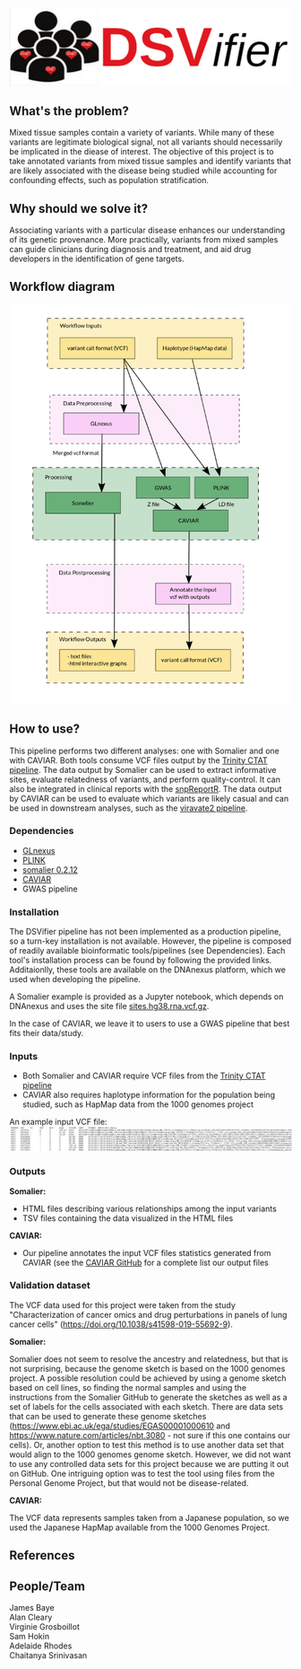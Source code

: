 ![logo](DSVifier.png "DSVifier logo")


## What's the problem?
Mixed tissue samples contain a variety of variants.
While many of these variants are legitimate biological signal, not all variants should necessarily be implicated in the diease of interest.
The objective of this project is to take annotated variants from mixed tissue samples and identify variants that are likely associated with the disease being studied while accounting for confounding effects, such as population stratification.


## Why should we solve it?
Associating variants with a particular disease enhances our understanding of its genetic provenance.
More practically, variants from mixed samples can guide clinicians during diagnosis and treatment, and aid drug developers in the identification of gene targets.


## Workflow diagram
![Workflow Diagram](images/workflow_v5.png "Workflow Diagram")


## How to use?
This pipeline performs two different analyses: one with Somalier and one with CAVIAR.
Both tools consume VCF files output by the [Trinity CTAT pipeline](https://github.com/collaborativebioinformatics/expressed-variant-impact).
The data output by Somalier can be used to extract informative sites, evaluate relatedness of variants, and perform quality-control.
It can also be integrated in clinical reports with the [snpReportR](https://github.com/collaborativebioinformatics/expressed-variant-reporting).
The data output by CAVIAR can be used to evaluate which variants are likely casual and can be used in downstream analyses, such as the [viravate2 pipeline](https://github.com/collaborativebioinformatics/viravate2).

### Dependencies
* [GLnexus](https://github.com/dnanexus-rnd/GLnexus)
* [PLINK](http://zzz.bwh.harvard.edu/plink/)
* [somalier 0.2.12](https://github.com/brentp/somalier)
* [CAVIAR](http://genetics.cs.ucla.edu/caviar/manual.html)
* GWAS pipeline

### Installation
The DSVifier pipeline has not been implemented as a production pipeline, so a turn-key installation is not available.
However, the pipeline is composed of readily available bioinformatic tools/pipelines (see Dependencies).
Each tool's installation process can be found by following the provided links.
Additaionlly, these tools are available on the DNAnexus platform, which we used when developing the pipeline.

A Somalier example is provided as a Jupyter notebook, which depends on DNAnexus and uses the site file [sites.hg38.rna.vcf.gz](https://github.com/brentp/somalier/files/4566475/sites.hg38.rna.vcf.gz).

In the case of CAVIAR, we leave it to users to use a GWAS pipeline that best fits their data/study.

### Inputs
* Both Somalier and CAVIAR require VCF files from the [Trinity CTAT pipeline](https://github.com/collaborativebioinformatics/expressed-variant-impact)
* CAVIAR also requires haplotype information for the population being studied, such as HapMap data from the 1000 genomes project

An example input VCF file:
![Example of an input .vcf file](images/sample_vcf.png "sample of a .vcf file")

### Outputs
**Somalier:**
* HTML files describing various relationships among the input variants
* TSV files containing the data visualized in the HTML files

**CAVIAR:**
* Our pipeline annotates the input VCF files statistics generated from CAVIAR (see the [CAVIAR GitHub](https://github.com/fhormoz/caviar) for a complete list our output files

### Validation dataset
The VCF data used for this project were taken from the study "Characterization of cancer omics and drug perturbations in panels of lung cancer cells" (https://doi.org/10.1038/s41598-019-55692-9).

**Somalier:**

Somalier does not seem to resolve the ancestry and relatedness, but that is not surprising, because the genome sketch is based on the 1000 genomes project.
A possible resolution could be achieved by using a genome sketch based on cell lines, so finding the normal samples and using the instructions from the Somalier GitHub to generate the sketches as well as a set of labels for the cells associated with each sketch.
There are data sets that can be used to generate these genome sketches (https://www.ebi.ac.uk/ega/studies/EGAS00001000610 and https://www.nature.com/articles/nbt.3080 - not sure if this one contains our cells). 
Or, another option to test this method is to use another data set that would align to the 1000 genomes genome sketch.
However, we did not want to use any controlled data sets for this project because we are putting it out on GitHub.
One intriguing option was to test the tool using files from the Personal Genome Project, but that would not be disease-related.

**CAVIAR:**

The VCF data represents samples taken from a Japanese population, so we used the Japanese HapMap available from the 1000 Genomes Project.


## References


## People/Team
James Baye  
Alan Cleary  
Virginie Grosboillot  
Sam Hokin  
Adelaide Rhodes  
Chaitanya Srinivasan  
